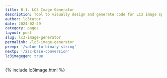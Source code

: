 ```yaml
---
title: B.1. LC3 Image Generator
description: Tool to visually design and generate code for LC3 image sprites.
author: lc3tutor
date: 2024-02-29
category: pages
layout: post
slug: lc3-image-generator
permalink: /lc3-image-generator
prevp: '/value-to-binary-string'
nextp: '/2sc-base-conversion'
lc3imagegen: true
---
```


{% include lc3image.html %}